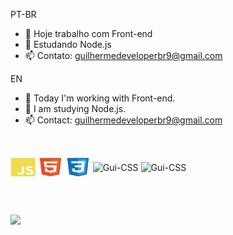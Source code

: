   PT-BR
- 🔭 Hoje trabalho com Front-end
- 🌱 Estudando Node.js
- 📫 Contato: guilhermedeveloperbr9@gmail.com

 EN
- 🔭 Today I'm working with Front-end.
- 🌱 I am studying Node.js.
- 📫 Contact: guilhermedeveloperbr9@gmail.com

## 

<div style="display: inline_block"><br>

<img align="center" alt="Gui-Js" height="30" width="40" src="https://raw.githubusercontent.com/devicons/devicon/master/icons/javascript/javascript-plain.svg">
<img align="center" alt="Gui-HTML" height="30" width="40" src="https://raw.githubusercontent.com/devicons/devicon/master/icons/html5/html5-original.svg">
<img align="center" alt="Gui-CSS" height="30" width="40" src="https://raw.githubusercontent.com/devicons/devicon/master/icons/css3/css3-original.svg">
<img align="center" alt="Gui-CSS" height="35" width="40" src="https://cdn.jsdelivr.net/gh/devicons/devicon/icons/bootstrap/bootstrap-original.svg" />
<img  align="center" alt="Gui-CSS" height="35" width="40" src="https://cdn.jsdelivr.net/gh/devicons/devicon/icons/firebase/firebase-plain.svg" />


</div> 

 ##  
 
<div style="display: inline"><br> 

  <a href="https://www.linkedin.com/in/guilherme-reis-5841a7267/" target="_blank"><img src="https://img.shields.io/badge/-LinkedIn-%230077B5?style=for-the-badge&logo=linkedin&logoColor=white" target="_blank"></a>

</div>
